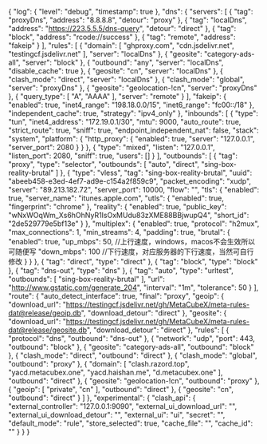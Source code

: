 {
  "log": {
    "level": "debug",
    "timestamp": true
  },
  "dns": {
    "servers": [
      {
        "tag": "proxyDns",
        "address": "8.8.8.8",
        "detour": "proxy"
      },
      {
        "tag": "localDns",
        "address": "https://223.5.5.5/dns-query",
        "detour": "direct"
      },
      {
        "tag": "block",
        "address": "rcode://success"
      },
      {
        "tag": "remote",
        "address": "fakeip"
      }
    ],
    "rules": [
      {
        "domain": [
          "ghproxy.com",
          "cdn.jsdelivr.net",
          "testingcf.jsdelivr.net"
        ],
        "server": "localDns"
      },
      {
        "geosite": "category-ads-all",
        "server": "block"
      },
      {
        "outbound": "any",
        "server": "localDns",
        "disable_cache": true
      },
      {
        "geosite": "cn",
        "server": "localDns"
      },
      {
        "clash_mode": "direct",
        "server": "localDns"
      },
      {
        "clash_mode": "global",
        "server": "proxyDns"
      },
      {
        "geosite": "geolocation-!cn",
        "server": "proxyDns"
      },
      {
        "query_type": [
          "A",
          "AAAA"
        ],
        "server": "remote"
      }
    ],
    "fakeip": {
      "enabled": true,
      "inet4_range": "198.18.0.0/15",
      "inet6_range": "fc00::/18"
    },
    "independent_cache": true,
    "strategy": "ipv4_only"
  },
  "inbounds": [
    {
      "type": "tun",
      "inet4_address": "172.19.0.1/30",
      "mtu": 9000,
      "auto_route": true,
      "strict_route": true,
      "sniff": true,
      "endpoint_independent_nat": false,
      "stack": "system",
      "platform": {
        "http_proxy": {
          "enabled": true,
          "server": "127.0.0.1",
          "server_port": 2080
        }
      }
    },
    {
      "type": "mixed",
      "listen": "127.0.0.1",
      "listen_port": 2080,
      "sniff": true,
      "users": []
    }
  ],
  "outbounds": [
    {
      "tag": "proxy",
      "type": "selector",
      "outbounds": [
        "auto",
        "direct",
        "sing-box-reality-brutal"
      ]
    },
    {
      "type": "vless",
      "tag": "sing-box-reality-brutal",
      "uuid": "abeeb458-e3ed-4ef7-ad9e-c154a2f859c9",
      "packet_encoding": "xudp",
      "server": "89.213.182.72",
      "server_port": 10000,
      "flow": "",
      "tls": {
        "enabled": true,
        "server_name": "itunes.apple.com",
        "utls": {
          "enabled": true,
          "fingerprint": "chrome"
        },
        "reality": {
          "enabled": true,
          "public_key": "wNxWOqWm_Xs6hOhNyR1IsOxMUdu83zXME88BBjwupQ4",
          "short_id": "2de529779e5bf13e"
        }
      },
    "multiplex": {
        "enabled": true,
        "protocol": "h2mux",
        "max_connections": 1,
        "min_streams": 4,
        "padding": true,
        "brutal": {
            "enabled": true,
            "up_mbps": 50, //上行速度，windows，macos不会生效所以可随便写
            "down_mbps": 100 //下行速度，对应服务器的下行速度，当然可自行修改
        }
    }
    },
    {
      "tag": "direct",
      "type": "direct"
    },
    {
      "tag": "block",
      "type": "block"
    },
    {
      "tag": "dns-out",
      "type": "dns"
    },
    {
      "tag": "auto",
      "type": "urltest",
      "outbounds": [
        "sing-box-reality-brutal"
      ],
      "url": "http://www.gstatic.com/generate_204",
      "interval": "1m",
      "tolerance": 50
    }
  ],
  "route": {
    "auto_detect_interface": true,
    "final": "proxy",
    "geoip": {
      "download_url": "https://testingcf.jsdelivr.net/gh/MetaCubeX/meta-rules-dat@release/geoip.db",
      "download_detour": "direct"
    },
    "geosite": {
      "download_url": "https://testingcf.jsdelivr.net/gh/MetaCubeX/meta-rules-dat@release/geosite.db",
      "download_detour": "direct"
    },
    "rules": [
      {
        "protocol": "dns",
        "outbound": "dns-out"
      },
      {
        "network": "udp",
        "port": 443,
        "outbound": "block"
      },
      {
        "geosite": "category-ads-all",
        "outbound": "block"
      },
      {
        "clash_mode": "direct",
        "outbound": "direct"
      },
      {
        "clash_mode": "global",
        "outbound": "proxy"
      },
      {
        "domain": [
          "clash.razord.top",
          "yacd.metacubex.one",
          "yacd.haishan.me",
          "d.metacubex.one"
        ],
        "outbound": "direct"
      },
      {
        "geosite": "geolocation-!cn",
        "outbound": "proxy"
      },
      {
        "geoip": [
          "private",
          "cn"
        ],
        "outbound": "direct"
      },
      {
        "geosite": "cn",
        "outbound": "direct"
      }
    ]
  },
  "experimental": {
    "clash_api": {
      "external_controller": "127.0.0.1:9090",
      "external_ui_download_url": "",
      "external_ui_download_detour": "",
      "external_ui": "ui",
      "secret": "",
      "default_mode": "rule",
      "store_selected": true,
      "cache_file": "",
      "cache_id": ""
    }
  }
}
